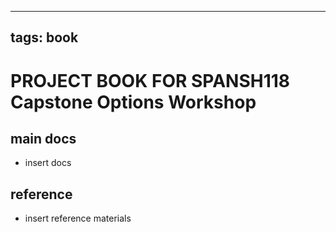 
---
tags: book
---

PROJECT BOOK FOR SPANSH118 Capstone Options Workshop
===

main docs
---

- insert docs

reference
---

- insert reference materials

